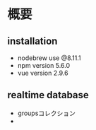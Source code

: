 # 概要

## installation

- nodebrew use @8.11.1
- npm version 5.6.0
- vue version 2.9.6

## realtime database

- groupsコレクション
- 